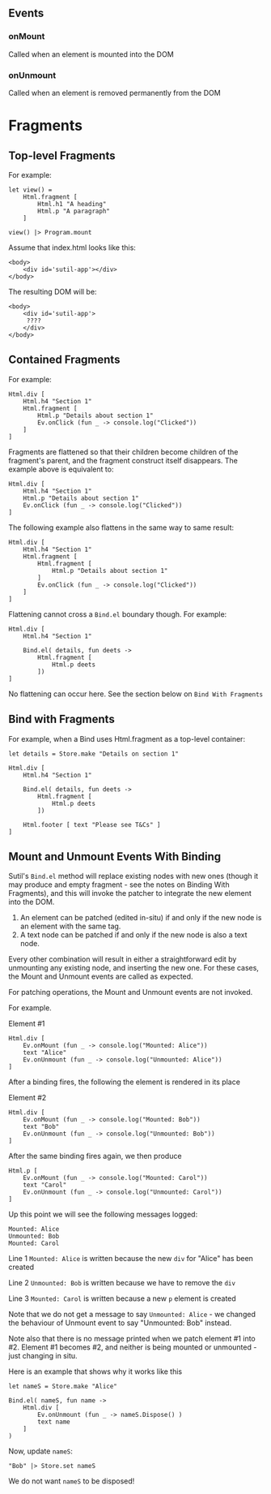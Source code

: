 
## Events

### onMount

Called when an element is mounted into the DOM

### onUnmount

Called when an element is removed permanently from the DOM

# Fragments

## Top-level Fragments

For example:

    let view() =
        Html.fragment [
            Html.h1 "A heading"
            Html.p "A paragraph"
        ]

    view() |> Program.mount 

Assume that index.html looks like this:

    <body>
        <div id='sutil-app'></div>
    </body>

The resulting DOM will be:

    <body>
        <div id='sutil-app'>
         ????
        </div>
    </body>

## Contained Fragments

For example:

    Html.div [
        Html.h4 "Section 1"
        Html.fragment [
            Html.p "Details about section 1"
            Ev.onClick (fun _ -> console.log("Clicked"))
        ]
    ]

Fragments are flattened so that their children become children of the fragment's parent, and the
fragment construct itself disappears. The example above is equivalent to:

    Html.div [
        Html.h4 "Section 1"
        Html.p "Details about section 1"
        Ev.onClick (fun _ -> console.log("Clicked"))
    ]

The following example also flattens in the same way to same result:

    Html.div [
        Html.h4 "Section 1"
        Html.fragment [
            Html.fragment [
                Html.p "Details about section 1"
            ]
            Ev.onClick (fun _ -> console.log("Clicked"))
        ]
    ]

Flattening cannot cross a `Bind.el` boundary though. For example:

    Html.div [
        Html.h4 "Section 1"

        Bind.el( details, fun deets -> 
            Html.fragment [
                Html.p deets
            ])
    ]

No flattening can occur here. See the section below on `Bind With Fragments`

## Bind with Fragments

For example, when a Bind uses Html.fragment as a top-level container:

    let details = Store.make "Details on section 1"

    Html.div [
        Html.h4 "Section 1"

        Bind.el( details, fun deets -> 
            Html.fragment [
                Html.p deets
            ])
        
        Html.footer [ text "Please see T&Cs" ]
    ]

## Mount and Unmount Events With Binding

Sutil's `Bind.el` method will replace existing nodes with new ones (though it may produce and empty fragment - see the notes on Binding With Fragments), and this will invoke the patcher to integrate the new element into the DOM.

1. An element can be patched (edited in-situ) if and only if the new node is an element with the same tag.
2. A text node can be patched if and only if the new node is also a text node.

Every other combination will result in either a straightforward edit by unmounting any existing node, and inserting the new one. For these cases, the Mount and Unmount events are called as expected.

For patching operations, the Mount and Unmount events are not invoked.

For example.

Element #1

    Html.div [
        Ev.onMount (fun _ -> console.log("Mounted: Alice"))
        text "Alice"
        Ev.onUnmount (fun _ -> console.log("Unmounted: Alice"))
    ]

After a binding fires, the following the element is rendered in its place

Element #2

    Html.div [
        Ev.onMount (fun _ -> console.log("Mounted: Bob"))
        text "Bob"
        Ev.onUnmount (fun _ -> console.log("Unmounted: Bob"))
    ]

After the same binding fires again, we then produce

    Html.p [
        Ev.onMount (fun _ -> console.log("Mounted: Carol"))
        text "Carol"
        Ev.onUnmount (fun _ -> console.log("Unmounted: Carol"))
    ]

Up this point we will see the following messages logged:

```
Mounted: Alice
Unmounted: Bob
Mounted: Carol
```

Line 1 `Mounted: Alice` is written because the new `div`  for "Alice" has been created

Line 2 `Unmounted: Bob` is written because we have to remove the `div`

Line 3 `Mounted: Carol` is written because a new `p` element is created

Note that we do not get a message to say `Unmounted: Alice` - we changed the behaviour 
of Unmount event to say "Unmounted: Bob" instead.

Note also that there is no message printed when we patch element #1 into #2. Element #1 becomes #2, and neither is being mounted or unmounted - just changing in situ.

Here is an example that shows why it works like this

    let nameS = Store.make "Alice"

    Bind.el( nameS, fun name -> 
        Html.div [
            Ev.onUnmount (fun _ -> nameS.Dispose() )
            text name
        ]
    )

Now, update `nameS`:

    "Bob" |> Store.set nameS

We do not want `nameS` to be disposed!






